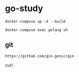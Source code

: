 # go-study


```
docker-compose up -d --build
```

```
docker-compose exec golang sh
```



## git
```
https://github.com/gin-gonic/gin
```
curl